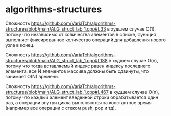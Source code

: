 # algorithms-structures
Сложность https://github.com/VariaTch/algorithms-structures/blob/main/ALG_struct_lab_1.cpp#L33 в худшем случае O(1), потому что независимо от количества элементов в списке, функция выполняет фиксированное количество операций для добавления нового узла в конец.

Сложность https://github.com/VariaTch/algorithms-structures/blob/main/ALG_struct_lab_1.cpp#L188 в худшем случае O(n), потому что тогда вставляемый индекс равен индексу последнего элемента, все N элементов массива должны быть сдвинуты, что занимает O(N) времени. 

Сложность  https://github.com/VariaTch/algorithms-structures/blob/main/ALG_struct_lab_1.cpp#L467 в худшем случае O(n), потому что каждый элемент введенной строки обрабатывается один раз, а операции внутри цикла выполняются за константное время (например все операции с стеком push, pop и тд).
